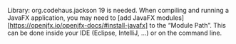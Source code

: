 Library: org.codehaus.jackson 19 is needed.
When compiling and running a JavaFX application, you may need to [add JavaFX modules][https://openjfx.io/openjfx-docs/#install-javafx] to the “Module Path”. This can be done inside your IDE (Eclipse, IntelliJ, …) or on the command line.
